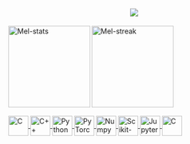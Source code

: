 
<h1 align="center">
  <a href="https://git.io/typing-svg">
    <img src="https://readme-typing-svg.herokuapp.com/?lines=Hello,+There!+👋;This+is+Melissa...;Nice+to+meet+you!&center=true&size=30">
  </a>
</h1>
<div>
  <a href="https://github.com/melissacorrealima">
    <img align="left" alt="Mel-stats" height="164" src="https://github-readme-stats.vercel.app/api?username=melissacorrealima&count_private=true&show_icons=true&theme=radical">
    <img align:"right" alt="Mel-streak" height="164" src="https://github-readme-streak-stats.herokuapp.com?user=melissacorrealima&theme=radical&hide_border=false">
    </div>

<div style="display: inline_block"><br>
<img align="center" alt="C" height="40" src="https://cdn.jsdelivr.net/gh/devicons/devicon@latest/icons/c/c-original.svg"> 
<img align="center" alt="C++" height="40" src="https://cdn.jsdelivr.net/gh/devicons/devicon@latest/icons/cplusplus/cplusplus-original.svg"> 
<img align="center" alt="Python" height="40" src="https://cdn.jsdelivr.net/gh/devicons/devicon@latest/icons/python/python-original.svg"> 
<img align="center" alt="PyTorch" height="40" src="https://cdn.jsdelivr.net/gh/devicons/devicon@latest/icons/pytorch/pytorch-original.svg" > 
<img align="center" alt="Numpy" height="40" src="https://cdn.jsdelivr.net/gh/devicons/devicon@latest/icons/numpy/numpy-original.svg"> 
<img align="center" alt="Scikit-Learn" height="40" src="https://cdn.jsdelivr.net/gh/devicons/devicon@latest/icons/scikitlearn/scikitlearn-original.svg"> 
<img align="center" alt="Jupyter" height="40" src="https://cdn.jsdelivr.net/gh/devicons/devicon@latest/icons/jupyter/jupyter-original-wordmark.svg"> 
<img align="center" alt="C" height="40" > 
</div>
